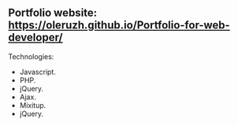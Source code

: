 Portfolio website:
https://oleruzh.github.io/Portfolio-for-web-developer/
-
Technologies:
- Javascript.
- PHP.
- jQuery.
- Ajax.
- Mixitup.
- jQuery.
